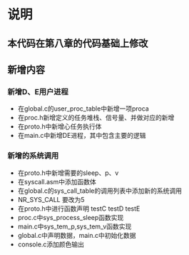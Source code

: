 # 说明

## 本代码在第八章的代码基础上修改

## 新增内容

### 新增D、E用户进程

- 在global.c的user_proc_table中新增一项proca
- 在proc.h新增定义的任务堆栈、信号量、并做对应的新增
- 在proto.h中新增心任务执行体
- 在main.c中新增DE进程，其中包含主要的逻辑

### 新增的系统调用

- 在proto.h中新增需要的sleep、p、v
- 在syscall.asm中添加函数体
- 在global.c的sys_call_table的调用列表中添加新的系统调用
- NR_SYS_CALL 要改为5
- 在proto.h中进行函数声明 testC testD testE
- proc.c中sys_process_sleep函数实现
- main.c中sys_tem_p,sys_tem_v函数实现
- global.c中声明数据，main.c中初始化数据
- console.c添加颜色输出
